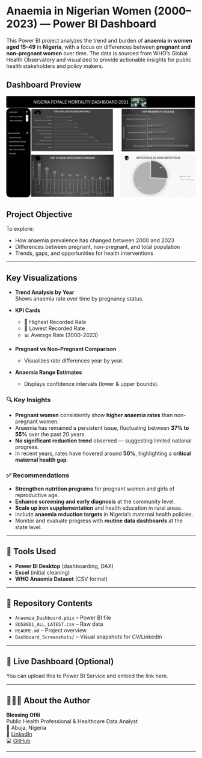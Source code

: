 # Anaemia in Nigerian Women (2000–2023) — Power BI Dashboard

This Power BI project analyzes the trend and burden of **anaemia in women aged 15–49** in **Nigeria**, with a focus on differences between **pregnant and non-pregnant women** over time. The data is sourced from WHO’s Global Health Observatory and visualized to provide actionable insights for public health stakeholders and policy makers.

## Dashboard Preview  
![Female Mortality Dashboard](https://github.com/Bees-png/Female-Mortality-Dashboard-Excel/blob/main/MOTALITY.png.jpg)

## Project Objective

To explore:
- How anaemia prevalence has changed between 2000 and 2023
- Differences between pregnant, non-pregnant, and total population
- Trends, gaps, and opportunities for health interventions

---

## Key Visualizations

- **Trend Analysis by Year**  
  Shows anaemia rate over time by pregnancy status.

- **KPI Cards**
  - 🔸 Highest Recorded Rate
  - 🔻 Lowest Recorded Rate
  - 📊 Average Rate (2000–2023)

- **Pregnant vs Non-Pregnant Comparison**
  - Visualizes rate differences year by year.

- **Anaemia Range Estimates**
  - Displays confidence intervals (lower & upper bounds).



### 🔍 Key Insights
- **Pregnant women** consistently show **higher anaemia rates** than non-pregnant women.
- Anaemia has remained a persistent issue, fluctuating between **37% to 55%** over the past 20 years.
- **No significant reduction trend** observed — suggesting limited national progress.
- In recent years, rates have hovered around **50%**, highlighting a **critical maternal health gap**.

### ✅ Recommendations
- **Strengthen nutrition programs** for pregnant women and girls of reproductive age.
- **Enhance screening and early diagnosis** at the community level.
- **Scale up iron supplementation** and health education in rural areas.
- Include **anaemia reduction targets** in Nigeria’s maternal health policies.
- Monitor and evaluate progress with **routine data dashboards** at the state level.

---

## 📁 Tools Used
- **Power BI Desktop** (dashboarding, DAX)
- **Excel** (initial cleaning)
- **WHO Anaemia Dataset** (CSV format)

---

## 📂 Repository Contents
- `Anaemia_Dashboard.pbix` – Power BI file
- `8D58801_ALL_LATEST.csv` – Raw data
- `README.md` – Project overview
- `Dashboard_Screenshots/` – Visual snapshots for CV/LinkedIn

---

## 🔗 Live Dashboard (Optional)
You can upload this to Power BI Service and embed the link here.

---

## 👩🏽‍⚕️ About the Author

**Blessing Ofili**  
Public Health Professional & Healthcare Data Analyst  
📍 Abuja, Nigeria  
🔗 [LinkedIn](https://linkedin.com/in/ofili-blessing-2b993a272)  
💻 [GitHub](https://github.com/Bees-png)

---


